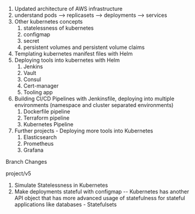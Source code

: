 1. Updated architecture of AWS infrastructure
2. understand pods --> replicasets --> deployments --> services
3. Other kubernetes concepts
   1. statelessness of kubernetes
   2. configmap
   3. secret
   4. persistent volumes and persistent volume claims
4. Templating kubernetes manifest files with Helm
5. Deploying tools into kubernetes with Helm
   1. Jenkins
   2. Vault
   3. Consul
   4. Cert-manager
   5. Tooling app
6. Building CI/CD Pipelines with Jenkinsfile, deploying into multiple environments (namespace and cluster separated environments)
   1. Dockerfile pipeline
   2. Terraform pipeline
   3. Kubernetes Pipeline
7. Further projects - Deploying more tools into Kubernetes
   1. Elasticsearch
   2. Prometheus
   3. Grafana
   


Branch Changes 

project/v5
1. Simulate Statelessness in Kubernetes 
2. Make deployments stateful with configmap
   -- Kubernetes has another API object that has more advanced usage of statefulness for stateful applications like databases - Statefulsets